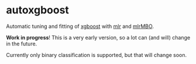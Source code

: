 # autoxgboost

Automatic tuning and fitting of [xgboost](https://github.com/dmlc/xgboost) with [mlr](https://github.com/mlr-org/mlr) and [mlrMBO](https://github.com/mlr-org/mlrMBO).

**Work in progress**! This is a very early version, so a lot can (and will) change in the future.

Currently only binary classification is supported, but that will change soon.
